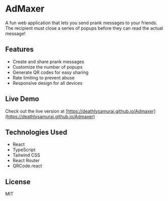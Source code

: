 # AdMaxer

A fun web application that lets you send prank messages to your friends. The recipient must close a series of popups before they can read the actual message!

## Features

- Create and share prank messages
- Customize the number of popups
- Generate QR codes for easy sharing
- Rate limiting to prevent abuse
- Responsive design for all devices

## Live Demo

Check out the live version at [https://deathlysamurai.github.io/Admaxer](https://deathlysamurai.github.io/Admaxer)

## Technologies Used

- React
- TypeScript
- Tailwind CSS
- React Router
- QRCode.react

## License

MIT
